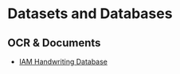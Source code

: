 # Datasets and Databases


## OCR & Documents
- [IAM Handwriting Database](https://fki.tic.heia-fr.ch/databases/iam-handwriting-database)
